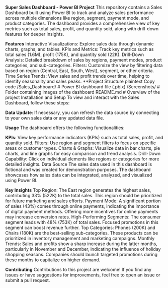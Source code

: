 ****Super Sales Dashboard - Power BI Project****
This repository contains a Sales Dashboard built using Power BI to track and analyze sales performance across multiple dimensions like region, segment, payment mode, and product categories. The dashboard provides a comprehensive view of key metrics such as total sales, profit, and quantity sold, along with drill-down features for deeper insights.

**Features**
Interactive Visualizations: Explore sales data through dynamic charts, graphs, and tables.
KPIs and Metrics: Track key metrics such as total sales (1.6M), profit (175K), and quantity sold (22K).
Drill-Down Analysis: Detailed breakdown of sales by regions, payment modes, product categories, and sub-categories.
Filters: Customize the view by filtering data based on region (Central, East, South, West), segment, or other criteria.
Time Series Trends: View sales and profit trends over time, helping to identify seasonality and sales peaks.
**Project Structure
plaintext
Copy code
/Sales_Dashboard/                  # Power BI dashboard file (.pbix)
/Screenshots/                       # Folder containing images of the dashboard
README.md                           # Overview of the project
Installation and Setup
To view and interact with the Sales Dashboard, follow these steps:

**Data Update**: If necessary, you can refresh the data source by connecting to your own sales data or any updated data file.

**Usage**
The dashboard offers the following functionalities:

**KPIs**: View key performance indicators (KPIs) such as total sales, profit, and quantity sold.
Filters: Use region and segment filters to focus on specific areas or customer types.
Charts & Graphs: Visualize data in bar charts, pie charts, and line graphs for easy comparison and trend analysis.
Drill-Down Capability: Click on individual elements like regions or categories for more detailed insights.
Data Source
The sales data used in this dashboard is fictional and was created for demonstration purposes. The dashboard showcases how sales data can be integrated, analyzed, and visualized using Power BI.


**Key Insights**
Top Region: The East region generates the highest sales, contributing 33% (522K) to the total sales. This region should be prioritized for future marketing and sales efforts.
Payment Mode: A significant portion of sales (43%) comes through online payments, indicating the importance of digital payment methods. Offering more incentives for online payments may increase conversion rates.
High-Performing Segments: The consumer segment leads with 48% (753K) of total sales. Focused promotions in this segment can boost revenue further.
Top Categories: Phones (200K) and Chairs (180K) are the best-selling sub-categories. These products can be prioritized in inventory management and marketing campaigns.
Monthly Trends: Sales and profits show a sharp increase during the latter months, particularly in November and December, indicating the influence of holiday shopping seasons. Companies should launch targeted promotions during these months to capitalize on higher demand.

**Contributing**
Contributions to this project are welcome! If you find any issues or have suggestions for improvements, feel free to open an issue or submit a pull request.
